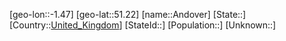 ﻿---
location: [51.22,-1.47]
type: City
tags:
- geo/City


SpocWebEntityId: 28824
isDeleted: false
confidential: public

---
[geo-lon::-1.47]
[geo-lat::51.22]
[name::Andover]
[State::]
[Country::[United_Kingdom](geo/Continent/Europe/United_Kingdom.md)]
[StateId::]
[Population::]
[Unknown::]

